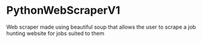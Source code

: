 # PythonWebScraperV1
 Web scraper made using beautiful soup that allows the user to scrape a job hunting website for jobs suited to them
